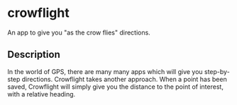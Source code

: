 # crowflight

An app to give you "as the crow flies" directions.

## Description

In the world of GPS, there are many many apps which will give you step-by-step
directions. Crowflight takes another approach. When a point has been saved,
Crowflight will simply give you the distance to the point of interest, with a
relative heading.
